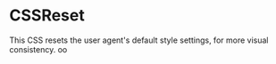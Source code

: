# CSSReset
This CSS resets the user agent's default style settings, for more visual consistency.
oo
